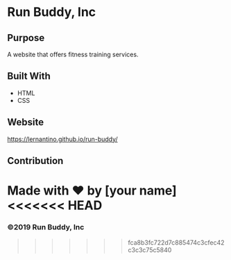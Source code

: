 # Run Buddy, Inc


## Purpose
A website that offers fitness training services. 

## Built With
* HTML
* CSS

## Website
https://lernantino.github.io/run-buddy/

## Contribution
Made with ❤️ by [your name]
<<<<<<< HEAD
=======

### ©️2019 Run Buddy, Inc 
>>>>>>> fca8b3fc722d7c885474c3cfec42c3c3c75c5840
